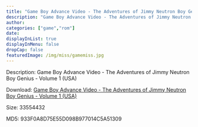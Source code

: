 ```yaml
---
title: "Game Boy Advance Video - The Adventures of Jimmy Neutron Boy Genius - Volume 1 (USA)"
description: "Game Boy Advance Video - The Adventures of Jimmy Neutron Boy Genius - Volume 1 (USA)"
author: 
categories: ["game","rom"]
date: 
displayInList: true
displayInMenu: false
dropCap: false
featuredImage: /img/miss/gamemiss.jpg
---
```


Description: Game Boy Advance Video - The Adventures of Jimmy Neutron Boy Genius - Volume 1 (USA)

Download: <a style="text-decoration:underline;" href="https://mega.nz/#!zXYClapJ!LmisTgZo41f1IcWrS0PzTfIGT12CVowH593HGvH_IFc" target = "_blank" rel = "nofollow" > Game Boy Advance Video - The Adventures of Jimmy Neutron Boy Genius - Volume 1 (USA)</a>

Size: 33554432

MD5: 933F0A8D75E55D098B977014C5A51309

